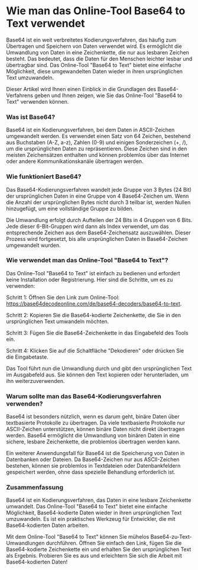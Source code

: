 Wie man das Online-Tool Base64 to Text verwendet
================================================

Base64 ist ein weit verbreitetes Kodierungsverfahren, das häufig zum Übertragen und Speichern von Daten verwendet wird. Es ermöglicht die Umwandlung von Daten in eine Zeichenkette, die nur aus lesbaren Zeichen besteht. Das bedeutet, dass die Daten für den Menschen leichter lesbar und übertragbar sind. Das Online-Tool "Base64 to Text" bietet eine einfache Möglichkeit, diese umgewandelten Daten wieder in ihren ursprünglichen Text umzuwandeln.

Dieser Artikel wird Ihnen einen Einblick in die Grundlagen des Base64-Verfahrens geben und Ihnen zeigen, wie Sie das Online-Tool "Base64 to Text" verwenden können.

### Was ist Base64?

Base64 ist ein Kodierungsverfahren, bei dem Daten in ASCII-Zeichen umgewandelt werden. Es verwendet einen Satz von 64 Zeichen, bestehend aus Buchstaben (A-Z, a-z), Zahlen (0-9) und einigen Sonderzeichen (+, /), um die ursprünglichen Daten zu repräsentieren. Diese Zeichen sind in den meisten Zeichensätzen enthalten und können problemlos über das Internet oder andere Kommunikationskanäle übertragen werden.

### Wie funktioniert Base64?

Das Base64-Kodierungsverfahren wandelt jede Gruppe von 3 Bytes (24 Bit) der ursprünglichen Daten in eine Gruppe von 4 Base64-Zeichen um. Wenn die Anzahl der ursprünglichen Bytes nicht durch 3 teilbar ist, werden Nullen hinzugefügt, um eine vollständige Gruppe zu bilden.

Die Umwandlung erfolgt durch Aufteilen der 24 Bits in 4 Gruppen von 6 Bits. Jede dieser 6-Bit-Gruppen wird dann als Index verwendet, um das entsprechende Zeichen aus dem Base64-Zeichensatz auszuwählen. Dieser Prozess wird fortgesetzt, bis alle ursprünglichen Daten in Base64-Zeichen umgewandelt wurden.

### Wie verwendet man das Online-Tool "Base64 to Text"?

Das Online-Tool "Base64 to Text" ist einfach zu bedienen und erfordert keine Installation oder Registrierung. Hier sind die Schritte, um es zu verwenden:

Schritt 1: Öffnen Sie den Link zum Online-Tool: <https://base64decodeonline.com/de/base64-decoders/base64-to-text>.

Schritt 2: Kopieren Sie die Base64-kodierte Zeichenkette, die Sie in den ursprünglichen Text umwandeln möchten.

Schritt 3: Fügen Sie die Base64-Zeichenkette in das Eingabefeld des Tools ein.

Schritt 4: Klicken Sie auf die Schaltfläche "Dekodieren" oder drücken Sie die Eingabetaste.

Das Tool führt nun die Umwandlung durch und gibt den ursprünglichen Text im Ausgabefeld aus. Sie können den Text kopieren oder herunterladen, um ihn weiterzuverwenden.

### Warum sollte man das Base64-Kodierungsverfahren verwenden?

Base64 ist besonders nützlich, wenn es darum geht, binäre Daten über textbasierte Protokolle zu übertragen. Da viele textbasierte Protokolle nur ASCII-Zeichen unterstützen, können binäre Daten nicht direkt übertragen werden. Base64 ermöglicht die Umwandlung von binären Daten in eine sichere, lesbare Zeichenkette, die problemlos übertragen werden kann.

Ein weiterer Anwendungsfall für Base64 ist die Speicherung von Daten in Datenbanken oder Dateien. Da Base64-Zeichen nur aus ASCII-Zeichen bestehen, können sie problemlos in Textdateien oder Datenbankfeldern gespeichert werden, ohne dass spezielle Behandlung erforderlich ist.

### Zusammenfassung

Base64 ist ein Kodierungsverfahren, das Daten in eine lesbare Zeichenkette umwandelt. Das Online-Tool "Base64 to Text" bietet eine einfache Möglichkeit, Base64-kodierte Daten wieder in ihren ursprünglichen Text umzuwandeln. Es ist ein praktisches Werkzeug für Entwickler, die mit Base64-kodierten Daten arbeiten.

Mit dem Online-Tool "Base64 to Text" können Sie mühelos Base64-zu-Text-Umwandlungen durchführen. Öffnen Sie einfach den Link, fügen Sie die Base64-kodierte Zeichenkette ein und erhalten Sie den ursprünglichen Text als Ergebnis. Probieren Sie es aus und erleichtern Sie sich die Arbeit mit Base64-kodierten Daten!